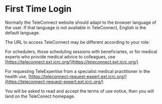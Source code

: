 # First Time Login

Normally the TeleConnect website should adapt to the browser language of the user. If that language is not available in TeleConnect, English is the default language.

The URL to access TeleConnect may be different according to your role:

For schedulers, those scheduling sessions with beneficiaries, or for medical experts who provide medical advice to colleagues, use [https://teleconnect.ext.icrc.org/](https://teleconnect.ext.icrc.org/)

For requesting TeleExpertise from a specialist medical practitioner in the health use, [https://teleconnect-request-expert.ext.icrc.org/](https://teleconnect-request-expert.ext.icrc.org/)

You will be asked to read and accept the terms of use notice, then you will land on the TeleConect homepage.
